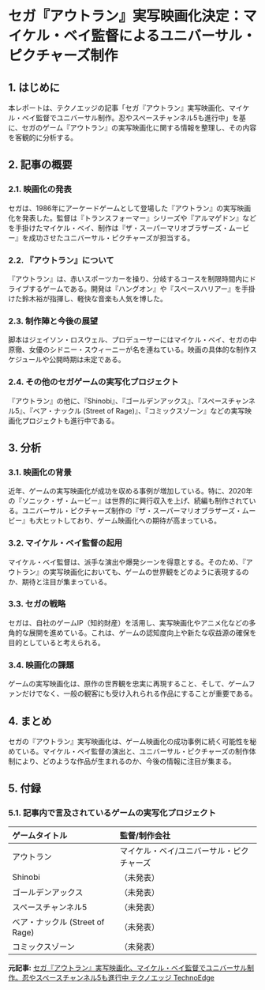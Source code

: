 # セガ『アウトラン』実写映画化決定：マイケル・ベイ監督によるユニバーサル・ピクチャーズ制作

## 1. はじめに

本レポートは、テクノエッジの記事「セガ『アウトラン』実写映画化、マイケル・ベイ監督でユニバーサル制作。忍やスペースチャンネル5も進行中」を基に、セガのゲーム『アウトラン』の実写映画化に関する情報を整理し、その内容を客観的に分析する。

## 2. 記事の概要

### 2.1. 映画化の発表

セガは、1986年にアーケードゲームとして登場した『アウトラン』の実写映画化を発表した。監督は『トランスフォーマー』シリーズや『アルマゲドン』などを手掛けたマイケル・ベイ、制作は『ザ・スーパーマリオブラザーズ・ムービー』を成功させたユニバーサル・ピクチャーズが担当する。

### 2.2. 『アウトラン』について

『アウトラン』は、赤いスポーツカーを操り、分岐するコースを制限時間内にドライブするゲームである。開発は『ハングオン』や『スペースハリアー』を手掛けた鈴木裕が指揮し、軽快な音楽も人気を博した。

### 2.3. 制作陣と今後の展望

脚本はジェイソン・ロスウェル、プロデューサーにはマイケル・ベイ、セガの中原徹、女優のシドニー・スウィーニーが名を連ねている。映画の具体的な制作スケジュールや公開時期は未定である。

### 2.4. その他のセガゲームの実写化プロジェクト

『アウトラン』の他に、『Shinobi』、『ゴールデンアックス』、『スペースチャンネル5』、『ベア・ナックル (Street of Rage)』、『コミックスゾーン』などの実写映画化プロジェクトも進行中である。

## 3. 分析

### 3.1. 映画化の背景

近年、ゲームの実写映画化が成功を収める事例が増加している。特に、2020年の『ソニック・ザ・ムービー』は世界的に興行収入を上げ、続編も制作されている。ユニバーサル・ピクチャーズ制作の『ザ・スーパーマリオブラザーズ・ムービー』も大ヒットしており、ゲーム映画化への期待が高まっている。

### 3.2. マイケル・ベイ監督の起用

マイケル・ベイ監督は、派手な演出や爆発シーンを得意とする。そのため、『アウトラン』の実写映画化においても、ゲームの世界観をどのように表現するのか、期待と注目が集まっている。

### 3.3. セガの戦略

セガは、自社のゲームIP（知的財産）を活用し、実写映画化やアニメ化などの多角的な展開を進めている。これは、ゲームの認知度向上や新たな収益源の確保を目的としていると考えられる。

### 3.4. 映画化の課題

ゲームの実写映画化は、原作の世界観を忠実に再現すること、そして、ゲームファンだけでなく、一般の観客にも受け入れられる作品にすることが重要である。

## 4. まとめ

セガの『アウトラン』実写映画化は、ゲーム映画化の成功事例に続く可能性を秘めている。マイケル・ベイ監督の演出と、ユニバーサル・ピクチャーズの制作体制により、どのような作品が生まれるのか、今後の情報に注目が集まる。

## 5. 付録

### 5.1. 記事内で言及されているゲームの実写化プロジェクト

| ゲームタイトル | 監督/制作会社 |
| :----------------------- | :--------------------------------------------- |
| アウトラン | マイケル・ベイ/ユニバーサル・ピクチャーズ |
| Shinobi | （未発表） |
| ゴールデンアックス | （未発表） |
| スペースチャンネル5 | （未発表） |
| ベア・ナックル (Street of Rage) | （未発表） |
| コミックスゾーン | （未発表） |


**元記事:** [セガ『アウトラン』実写映画化、マイケル・ベイ監督でユニバーサル制作。忍やスペースチャンネル5も進行中 テクノエッジ TechnoEdge](https://www.techno-edge.net/article/2025/04/22/4299.html)